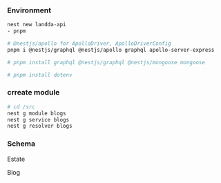 ### Environment
```bash
nest new landda-api
- pnpm

# @nestjs/apollo for ApolloDriver, ApolloDriverConfig
pnpm i @nestjs/graphql @nestjs/apollo graphql apollo-server-express

# pnpm install graphql @nestjs/graphql @nestjs/mongoose mongoose

# pnpm install dotenv

```

### crreate module
```bash
# cd /src 
nest g module blogs
nest g service blogs
nest g resolver blogs
```

### Schema 

Estate

Blog